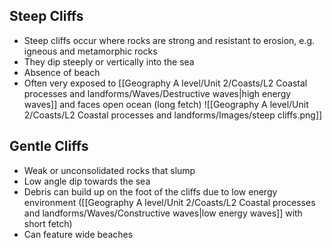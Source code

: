 ## Steep Cliffs

- Steep cliffs occur where rocks are strong and resistant to erosion, e.g. igneous and metamorphic rocks
- They dip steeply or vertically into the sea
- Absence of beach
- Often very exposed to [[Geography A level/Unit 2/Coasts/L2 Coastal processes and landforms/Waves/Destructive waves|high energy waves]] and faces open ocean (long fetch)
![[Geography A level/Unit 2/Coasts/L2 Coastal processes and landforms/Images/steep cliffs.png]]


## Gentle Cliffs

- Weak or unconsolidated rocks that slump
- Low angle dip towards the sea
- Debris can build up on the foot of the cliffs due to low energy environment ([[Geography A level/Unit 2/Coasts/L2 Coastal processes and landforms/Waves/Constructive waves|low energy waves]] with short fetch)
- Can feature wide beaches